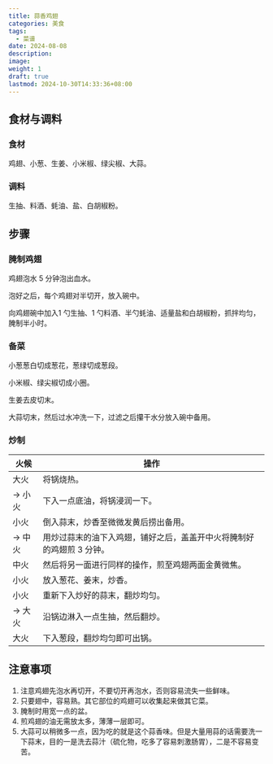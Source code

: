 ```yaml
---
title: 蒜香鸡翅
categories: 美食
tags:
  - 菜谱
date: 2024-08-08
description: 
image: 
weight: 1
draft: true
lastmod: 2024-10-30T14:33:36+08:00
---
```

## 食材与调料

### 食材

鸡翅、小葱、生姜、小米椒、绿尖椒、大蒜。

### 调料

生抽、料酒、蚝油、盐、白胡椒粉。

## 步骤

### 腌制鸡翅

鸡翅泡水 5 分钟泡出血水。

泡好之后，每个鸡翅对半切开，放入碗中。

向鸡翅碗中加入1 勺生抽、1 勺料酒、半勺蚝油、适量盐和白胡椒粉，抓拌均匀，腌制半小时。

### 备菜

小葱葱白切成葱花，葱绿切成葱段。

小米椒、绿尖椒切成小圈。

生姜去皮切末。

大蒜切末，然后过水冲洗一下，过滤之后攥干水分放入碗中备用。

### 炒制

| 火候    | 操作                                   |
| ----- | ------------------------------------ |
| 大火    | 将锅烧热。                                |
| -> 小火 | 下入一点底油，将锅浸润一下。                       |
| 小火    | 倒入蒜末，炒香至微微发黄后捞出备用。                   |
| -> 中火 | 用炒过蒜末的油下入鸡翅，铺好之后，盖盖开中火将腌制好的鸡翅煎 3 分钟。 |
| 中火    | 然后将另一面进行同样的操作，煎至鸡翅两面金黄微焦。            |
| 小火    | 放入葱花、姜末，炒香。                          |
| 小火    | 重新下入炒好的蒜末，翻炒均匀。                      |
| -> 大火 | 沿锅边淋入一点生抽，然后翻炒。                      |
| 大火    | 下入葱段，翻炒均匀即可出锅。                       |

## 注意事项

1. 注意鸡翅先泡水再切开，不要切开再泡水，否则容易流失一些鲜味。
2. 只要翅中，容易熟。其它部位的鸡翅可以收集起来做其它菜。
3. 腌制时用宽一点的盆。
4. 煎鸡翅的油无需放太多，薄薄一层即可。
5. 大蒜可以稍微多一点，因为吃的就是这个蒜香味。但是大量用蒜的话需要洗一下蒜末，目的一是洗去蒜汁（硫化物，吃多了容易刺激肠胃），二是不容易变苦。

